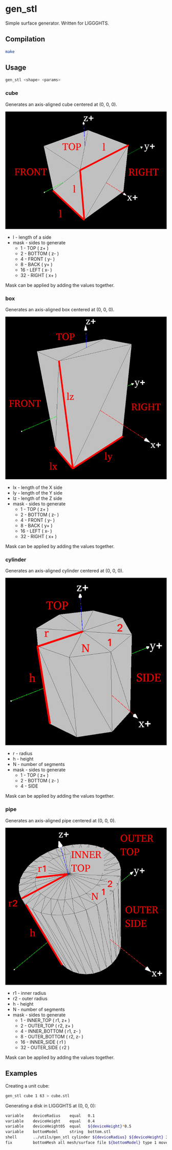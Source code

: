 # gen_stl

Simple surface generator. Written for LIGGGHTS.

## Compilation

```bash
make
```

## Usage

```bash
gen_stl <shape> <params>
```

### cube

Generates an axis-aligned cube centered at (0, 0, 0).

![cube](img/cube.png)

+ l - length of a side
+ mask - sides to generate
    + 1 - TOP ( z+ )
    + 2 - BOTTOM ( z- )
    + 4 - FRONT ( y- )
    + 8 - BACK ( y+ )
    + 16 - LEFT ( x- )
    + 32 - RIGHT ( x+ )

Mask can be applied by adding the values together.

### box

Generates an axis-aligned box centered at (0, 0, 0).

![box](img/box.png)

+ lx - length of the X side
+ ly - length of the Y side
+ lz - length of the Z side
+ mask - sides to generate
    + 1 - TOP ( z+ )
    + 2 - BOTTOM ( z- )
    + 4 - FRONT ( y- )
    + 8 - BACK ( y+ )
    + 16 - LEFT ( x- )
    + 32 - RIGHT ( x+ )

Mask can be applied by adding the values together.

### cylinder

Generates an axis-aligned cylinder centered at (0, 0, 0).

![cylinder](img/cylinder.png)

+ r - radius
+ h - height
+ N - number of segments
+ mask - sides to generate
    + 1 - TOP ( z+ )
    + 2 - BOTTOM ( z- )
    + 4 - SIDE

Mask can be applied by adding the values together.

### pipe

Generates an axis-aligned pipe centered at (0, 0, 0).

![pipe](img/pipe.png)

+ r1 - inner radius
+ r2 - outer radius
+ h - height
+ N - number of segments
+ mask - sides to generate
    + 1 - INNER_TOP ( r1, z+ )
    + 2 - OUTER_TOP ( r2, z+ )
    + 4 - INNER_BOTTOM ( r1, z- )
    + 8 - OUTER_BOTTOM ( r2, z- )
    + 16 - INNER_SIDE ( r1 )
    + 32 - OUTER_SIDE ( r2 )

Mask can be applied by adding the values together.


## Examples

Creating a unit cube:

```bash
gen_stl cube 1 63 > cube.stl
```

Generating a disk in LIGGGHTS at (0, 0, 0):

```bash
variable    deviceRadius    equal   0.1
variable    deviceHeight    equal   0.4
variable    deviceHeight05  equal   ${deviceHeight}*0.5
variable    bottomModel     string  bottom.stl
shell       ../utils/gen_stl cylinder ${deviceRadius} ${deviceHeight} 32 1 > ${bottomModel}
fix         bottomMesh all mesh/surface file ${bottomModel} type 1 move 0 0 -${deviceHeight05}
```
